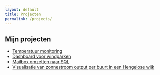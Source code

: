 ```yaml
---
layout: default
title: Projecten
permalink: /projects/
---
```


## Mijn projecten

 - [Temperatuur monitoring](./projects/logistics-monitoring.md)
 - [Dashboard voor windparken](./projects/videowall.md)
 - [Mailbox omzetten naar SQL](./projects/mail-to-sql.md)
 - [Visualisatie van zonnestroom output per buurt in een Hengelose wijk](./projects/zonnepanelen.md)


<!-- - **Project A** – Korte omschrijving.
- **Project B** – Korte omschrijving. -->
